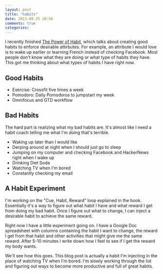 ```yaml
---
layout: post
title: "habits"
date: 2013-08-25 20:56
comments: true
categories: 
---
```


I recently finished [The Power of Habit][1], which talks about creating good
habits to enforce desirable attirbutes. For example, an attribute I
would love is to wake up earlier or learning French instead of checking Facebook. 
Most people don't know what they are doing or what type of habits they have. This got me thinking about
what types of habits I have right now.

## Good Habits

* Exercise: Crossfit five times a week
* Pomodoro: Daily Pomodoros to jumpstart my week
* Omnifocus and GTD workflow

## Bad Habits

The hard part is realizing what my bad habits are. It's almost like I need a
habit coach telling me what I'm doing that's terrible.

* Waking up later than I would like
* Derping around at night when I should just go to sleep
* Jumping on my computer and checking Facebook and HackerNews right when I wake
up
* Drinking Diet Soda
* Watching TV when I'm bored
* Constantly checking my email

## A Habit Experiment
I'm working on the "Cue, Habit, Reward" loop explained in the book. Essentially
it's a way to figure out what habit I have and what reward I get from doing my bad habit. Once I figure out
what to change, I can inject a desirable habit to achieve the same reward.

Right now I have a little experiment going on. I have a Google Doc spreadsheet with columns 
containing the habit I want to change, the reward I get from that habit and
other activities that might give me the same reward. After 5-10 minutes I write
down how I feel to see if I get the reward my body wants.

We'll see how this goes. This blog post is actually a habit I'm injecting in
the place of watching TV when I'm bored. I'm slowly working through the list
and figuring out ways to become more productive and full of great habits.

[1]: http://www.amazon.com/The-Power-Habit-What-Business/dp/1400069289

